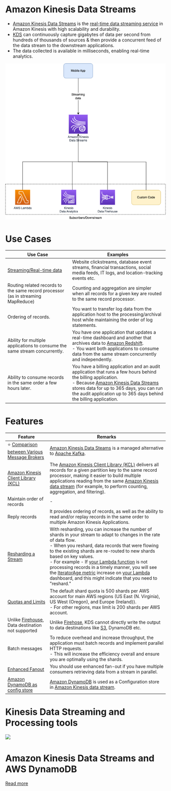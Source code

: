 # Amazon Kinesis Data Streams
- [Amazon Kinesis Data Streams](https://aws.amazon.com/kinesis/data-streams/) is the [real-time data streaming service](../../1_HLDDesignComponents/5_BigDataComponents/StreamProcessing/Readme.md) in Amazon Kinesis with high scalability and durability.
- [KDS]() can continuously capture gigabytes of data per second from hundreds of thousands of sources & then provide a concurrent feed of the data stream to the downstream applications.
- The data collected is available in milliseconds, enabling real-time analytics.

![](assests/AmazonKinesisDataStream.drawio.png)

# Use Cases

| Use Case                                                                         | Examples                                                                                                                                                                                                                                                                      |
|----------------------------------------------------------------------------------|-------------------------------------------------------------------------------------------------------------------------------------------------------------------------------------------------------------------------------------------------------------------------------|
| [Streaming/Real-time data](https://aws.amazon.com/kinesis/data-streams/faqs/)    | Website clickstreams, database event streams, financial transactions, social media feeds, IT logs, and location-tracking events etc.                                                                                                                                          |
| Routing related records to the same record processor (as in streaming MapReduce) | Counting and aggregation are simpler when all records for a given key are routed to the same record processor.                                                                                                                                                                |
| Ordering of records.                                                             | You want to transfer log data from the application host to the processing/archival host while maintaining the order of log statements.                                                                                                                                        |
| Ability for multiple applications to consume the same stream concurrently.       | You have one application that updates a real-time dashboard and another that archives data to [Amazon Redshift]().<br/>- You want both applications to consume data from the same stream concurrently and independently.                                                      |
| Ability to consume records in the same order a few hours later.                  | You have a billing application and an audit application that runs a few hours behind the billing application. <br/>- Because [Amazon Kinesis Data Streams](https://docs.aws.amazon.com/streams/latest/dev/key-concepts.html) stores data for up to 365 days, you can run the audit application up to 365 days behind the billing application. |

# Features

| Feature                                                                                                                                  | Remarks                                                                                                                                                                                                                                                                                                                                                                                                                                                                                                                                                                                                                    |
|------------------------------------------------------------------------------------------------------------------------------------------|----------------------------------------------------------------------------------------------------------------------------------------------------------------------------------------------------------------------------------------------------------------------------------------------------------------------------------------------------------------------------------------------------------------------------------------------------------------------------------------------------------------------------------------------------------------------------------------------------------------------------|
| :star: [Comparison between Various Message Brokers](../../1_HLDDesignComponents/4_MessageBrokers/KafkaVsRabbitMQVsSQSVsSNS.md)           | [Amazon Kinesis Data Steams](https://shastri-shankar9.medium.com/apache-kafka-vs-amazon-kinesis-b55821c7f51f) is a managed alternative to [Apache Kafka](../../1_HLDDesignComponents/4_MessageBrokers/Kafka/Readme.md).                                                                                                                                                                                                                                                                                                                                                                                                    |
| [Amazon Kinesis Client Library (KCL)](https://docs.aws.amazon.com/streams/latest/dev/shared-throughput-kcl-consumers.html)               | The [Amazon Kinesis Client Library (KCL)](https://docs.aws.amazon.com/streams/latest/dev/shared-throughput-kcl-consumers.html) delivers all records for a given partition key to the same record processor, making it easier to build multiple applications reading from the same [Amazon Kinesis data stream]() (for example, to perform counting, aggregation, and filtering).                                                                                                                                                                                                                                           |
| Maintain order of records                                                                                                                | -                                                                                                                                                                                                                                                                                                                                                                                                                                                                                                                                                                                                                          |
| Reply records                                                                                                                            | It provides ordering of records, as well as the ability to read and/or replay records in the same order to multiple Amazon Kinesis Applications.                                                                                                                                                                                                                                                                                                                                                                                                                                                                           |
| [Resharding a Stream](https://docs.aws.amazon.com/streams/latest/dev/kinesis-using-sdk-java-resharding.html)                             | With resharding, you can increase the number of shards in your stream to adapt to changes in the rate of data flow.<br/>- When you reshard, data records that were flowing to the existing shards are re-routed to new shards based on key values.<br/>- For example - If [your Lambda function](../3_ComputeServices/AWSLambda/Readme.md) is not processing records in a timely manner, you will see the [IteratorAge metric](https://repost.aws/knowledge-center/lambda-iterator-age) increase on [your Lambda](../3_ComputeServices/AWSLambda/Readme.md) dashboard, and this might indicate that you need to "reshard." |
| [Quotas and Limits](https://docs.aws.amazon.com/streams/latest/dev/service-sizes-and-limits.html)                                        | The default shard quota is 500 shards per AWS account for main AWS regions (US East (N. Virginia), US West (Oregon), and Europe (Ireland)). <br/>- For other regions, max limit is 200 shards per AWS account.                                                                                                                                                                                                                                                                                                                                                                                                             |
| Unlike [Firehouse](../10_BigDataComponents/StreamProcessing/AmazonKinesis/AmazonKinesisDataFirehouse.md), Data destination not supported | Unlike [Firehose](../10_BigDataComponents/StreamProcessing/AmazonKinesis/AmazonKinesisDataFirehouse.md), KDS cannot directly write the output to data destinations like [S3](../7_StorageServices/3_ObjectStorageS3/Readme.md), DynamoDB etc.                                                                                                                                                                                                                                                                                                                                                                              |
| Batch messages                                                                                                                           | To reduce overhead and increase throughput, the application must batch records and implement parallel HTTP requests. <br/>- This will increase the efficiency overall and ensure you are optimally using the shards.                                                                                                                                                                                                                                                                                                                                                                                                       |
| [Enhanced Fanout](https://aws.amazon.com/blogs/aws/kds-enhanced-fanout/)                                                                 | You should use enhanced fan-out if you have multiple consumers retrieving data from a stream in parallel.                                                                                                                                                                                                                                                                                                                                                                                                                                                                                                                  |
| [Amazon DynamoDB as config store](../6_DatabaseServices/AmazonDynamoDB/Readme.md)                                                        | [Amazon DynamoDB](../6_DatabaseServices/AmazonDynamoDB/Readme.md) is used as a Configuration store in [Amazon Kinesis data stream]().                                                                                                                                                                                                                                                                                                                                                                                                                                                                                      |

# Kinesis Data Streaming and Processing tools

![](https://images.ctfassets.net/ee3ypdtck0rk/3Nj7dlXrWjY6QGLJ2WlLQy/37e85ae7a0581d31792dd05dd0830e50/Screen_Shot_2021-08-27_at_16.31.30.png?w=1853&h=1059&q=50&fm=webp)

# Amazon Kinesis Data Streams and AWS DynamoDB
    
[](../0_AWSDesigns/IOTDataCapture/assets/AWS-IOT-Data-Capture.png)

[Read more](https://docs.aws.amazon.com/amazondynamodb/latest/developerguide/kds.html)


